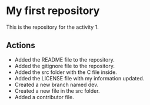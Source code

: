 # My first repository

This is the repository for the activity 1.

## Actions

- Added the README file to the repository.
- Added the gitignore file to the repository.
- Added the src folder with the C file inside.
- Added the LICENSE file with my information updated.
- Created a new branch named dev.
- Created a new file in the src folder.
- Added a contributor file.

